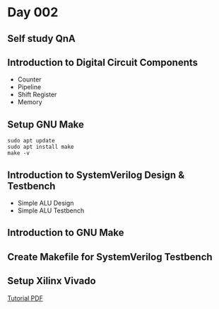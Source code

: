 # Day 002

## Self study QnA

## Introduction to Digital Circuit Components
- Counter
- Pipeline
- Shift Register
- Memory

## Setup GNU Make
```
sudo apt update
sudo apt install make
make -v
```

## Introduction to SystemVerilog Design & Testbench
- Simple ALU Design
- Simple ALU Testbench

## Introduction to GNU Make

## Create Makefile for SystemVerilog Testbench

## Setup Xilinx Vivado
[Tutorial PDF](https://people-ece.vse.gmu.edu/coursewebpages/ECE/ECE448/S21/resources/Xilinx_Vivado_Installation_Instructions.pdf)
